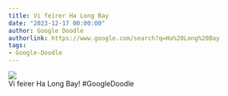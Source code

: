 ```yaml
---
title: Vi feirer Ha Long Bay
date: "2023-12-17 00:00:00"
author: Google Doodle
authorlink: https://www.google.com/search?q=Ha%20Long%20Bay
tags:
- Google-Doodle
---
```

<img src="https://www.google.com/logos/doodles/2023/celebrating-ha-long-bay-6753651837110038.2-law.gif" referrerpolicy="no-referrer"><br>Vi feirer Ha Long Bay! #GoogleDoodle
